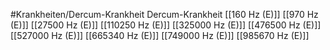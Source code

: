 #Krankheiten/Dercum-Krankheit
Dercum-Krankheit
[[160 Hz (E)]]
[[970 Hz (E)]]
[[27500 Hz (E)]]
[[110250 Hz (E)]]
[[325000 Hz (E)]]
[[476500 Hz (E)]]
[[527000 Hz (E)]]
[[665340 Hz (E)]]
[[749000 Hz (E)]]
[[985670 Hz (E)]]